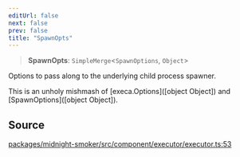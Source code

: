 ```yaml
---
editUrl: false
next: false
prev: false
title: "SpawnOpts"
---
```


> **SpawnOpts**: `SimpleMerge`\<`SpawnOptions`, `Object`\>

Options to pass along to the underlying child process spawner.

This is an unholy mishmash of [execa.Options]([object Object]) and [SpawnOptions]([object Object]).

## Source

[packages/midnight-smoker/src/component/executor/executor.ts:53](https://github.com/boneskull/midnight-smoker/blob/417858b/packages/midnight-smoker/src/component/executor/executor.ts#L53)
